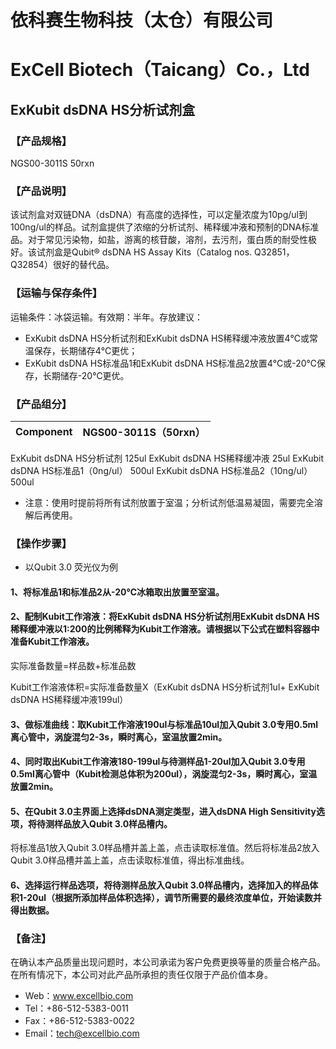 # 依科赛生物科技（太仓）有限公司
# ExCell Biotech（Taicang）Co.，Ltd
## ExKubit dsDNA HS分析试剂盒
### 【产品规格】
NGS00-3011S 50rxn
### 【产品说明】
该试剂盒对双链DNA（dsDNA）有高度的选择性，可以定量浓度为10pg/ul到100ng/ul的样品。试剂盒提供了浓缩的分析试剂、稀释缓冲液和预制的DNA标准品。对于常见污染物，如盐，游离的核苷酸，溶剂，去污剂，蛋白质的耐受性极好。该试剂盒是Qubit® dsDNA HS Assay Kits（Catalog nos. Q32851，Q32854）很好的替代品。
### 【运输与保存条件】
运输条件：冰袋运输。有效期：半年。存放建议：

- ExKubit dsDNA HS分析试剂和ExKubit dsDNA HS稀释缓冲液放置4℃或常温保存，长期储存4℃更优；
- ExKubit dsDNA HS标准品1和ExKubit dsDNA HS标准品2放置4℃或-20℃保存，长期储存-20℃更优。
### 【产品组分】
|Component |	NGS00-3011S（50rxn）
|-|-|
ExKubit dsDNA HS分析试剂	125ul
ExKubit dsDNA HS稀释缓冲液	25ul
ExKubit dsDNA HS标准品1（0ng/ul）	500ul
ExKubit dsDNA HS标准品2（10ng/ul）	500ul
- 注意：使用时提前将所有试剂放置于室温；分析试剂低温易凝固，需要完全溶解后再使用。
### 【操作步骤】
- 以Qubit 3.0 荧光仪为例
#### 1、将标准品1和标准品2从-20℃冰箱取出放置至室温。
#### 2、配制Kubit工作溶液：将ExKubit dsDNA HS分析试剂用ExKubit dsDNA HS稀释缓冲液以1:200的比例稀释为Kubit工作溶液。请根据以下公式在塑料容器中准备Kubit工作溶液。
实际准备数量=样品数+标准品数

Kubit工作溶液体积=实际准备数量X（ExKubit dsDNA HS分析试剂1ul+ ExKubit dsDNA HS稀释缓冲液199ul）
#### 3、做标准曲线：取Kubit工作溶液190ul与标准品10ul加入Qubit 3.0专用0.5ml离心管中，涡旋混匀2-3s，瞬时离心，室温放置2min。
#### 4、同时取出Kubit工作溶液180-199ul与待测样品1-20ul加入Qubit 3.0专用0.5ml离心管中（Kubit检测总体积为200ul），涡旋混匀2-3s，瞬时离心，室温放置2min。
#### 5、在Qubit 3.0主界面上选择dsDNA测定类型，进入dsDNA High Sensitivity选项，将待测样品放入Qubit 3.0样品槽内。
将标准品1放入Qubit 3.0样品槽并盖上盖，点击读取标准值。然后将标准品2放入Qubit 3.0样品槽并盖上盖，点击读取标准值，得出标准曲线。
#### 6、选择运行样品选项，将待测样品放入Qubit 3.0样品槽内，选择加入的样品体积1-20ul（根据所添加样品体积选择），调节所需要的最终浓度单位，开始读数并得出数据。
### 【备注】
在确认本产品质量出现问题时，本公司承诺为客户免费更换等量的质量合格产品。在所有情况下，本公司对此产品所承担的责任仅限于产品价值本身。
- Web：www.excellbio.com
- Tel：+86-512-5383-0011
- Fax：+86-512-5383-0022
- Email：tech@excellbio.com
